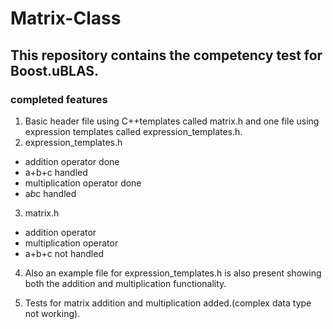 # Matrix-Class
## This repository contains the competency test for Boost.uBLAS.

### completed features
1. Basic header file using C++templates called matrix.h and one file using expression templates called expression_templates.h.
2. expression_templates.h
  * addition operator done
  * a+b+c handled
  * multiplication operator done
  * a*b*c handled

3. matrix.h
  * addition operator
  * multiplication operator
  * a+b+c not handled

4. Also an example file for expression_templates.h is also present showing both the addition and multiplication functionality.

5. Tests for matrix addition and multiplication added.(complex data type not working).
